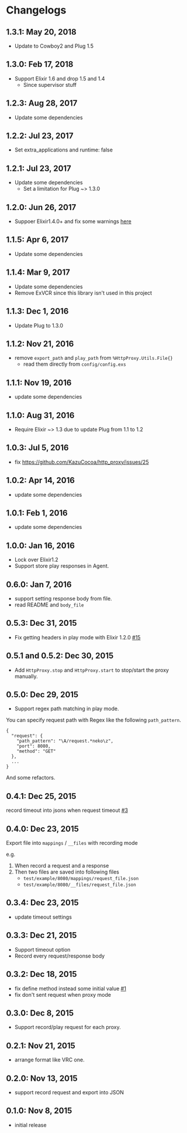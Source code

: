 # Changelogs
## 1.3.1: May 20, 2018
- Update to Cowboy2 and Plug 1.5

## 1.3.0: Feb 17, 2018
- Support Elixir 1.6 and drop 1.5 and 1.4
    - Since supervisor stuff

## 1.2.3: Aug 28, 2017
- Update some dependencies

## 1.2.2: Jul 23, 2017
- Set extra_applications and runtime: false

## 1.2.1: Jul 23, 2017
- Update some dependencies
    - Set a limitation for Plug ~> 1.3.0

## 1.2.0: Jun 26, 2017
- Suppoer Elixir1.4.0+ and fix some warnings [here](https://github.com/KazuCocoa/http_proxy/pull/41)

## 1.1.5: Apr 6, 2017
- Update some dependencies

## 1.1.4: Mar 9, 2017
- Update some dependencies
- Remove ExVCR since this library isn't used in this project

## 1.1.3: Dec 1, 2016
- Update Plug to 1.3.0

## 1.1.2: Nov 21, 2016
- remove `export_path` and `play_path` from `%HttpProxy.Utils.File{}`
  - read them directly from `config/config.exs`

## 1.1.1: Nov 19, 2016
- update some dependencies

## 1.1.0: Aug 31, 2016
- Require Elixir ~> 1.3 due to update Plug from 1.1 to 1.2

## 1.0.3: Jul 5, 2016
- fix https://github.com/KazuCocoa/http_proxy/issues/25

## 1.0.2: Apr 14, 2016
- update some dependencies

## 1.0.1: Feb 1, 2016
- update some dependencies

## 1.0.0: Jan 16, 2016
- Lock over Elixir1.2
- Support store play responses in Agent.

## 0.6.0: Jan 7, 2016
- support setting response body from file.
- read README and `body_file`

## 0.5.3: Dec 31, 2015
- Fix getting headers in play mode with Elixir 1.2.0 [#15](https://github.com/KazuCocoa/http_proxy/issues/15)

## 0.5.1 and 0.5.2: Dec 30, 2015
- Add `HttpProxy.stop` and `HttpProxy.start` to stop/start the proxy manually.

## 0.5.0: Dec 29, 2015
- Support regex path matching in play mode.

You can specify request path with Regex like the following `path_pattern`.

```
{
  "request": {
    "path_pattern": "\A/request.*neko\z",
    "port": 8080,
    "method": "GET"
  },
  ...
}
```

And some refactors.

## 0.4.1: Dec 25, 2015
record timeout into jsons when request timeout [#3](https://github.com/KazuCocoa/http_proxy/issues/3)

## 0.4.0: Dec 23, 2015
Export file into `mappings` / `__files` with recording mode

e.g.

1. When record a request and a response
2. Then two files are saved into following files
    - `test/example/8080/mappings/request_file.json`
    - `test/example/8080/__files/request_file.json`

## 0.3.4: Dec 23, 2015
- update timeout settings

## 0.3.3: Dec 21, 2015
- Support timeout option
- Record every request/response body

## 0.3.2: Dec 18, 2015
- fix define method instead some initial value [#1](https://github.com/KazuCocoa/http_proxy/issues/1)
- fix don't sent request when proxy mode

## 0.3.0: Dec 8, 2015
- Support record/play request for each proxy.

## 0.2.1: Nov 21, 2015
- arrange format like VRC one.

## 0.2.0: Nov 13, 2015
- support record request and export into JSON

## 0.1.0: Nov 8, 2015
- initial release
